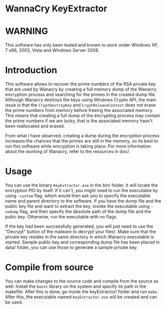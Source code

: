 WannaCry KeyExtractor
========

WARNING
=======

This software has only been tested and known to work under Windows XP, 7 x86, 2003, Vista and Windows Server 2008.


Introduction
============

This software allows to recover the prime numbers of the RSA private key that are used by Wanacry by creating a full memory dump of the Wanacry encryption process and searching for the primes in the created dump file. Although Wanacry destroys the keys using Windows Crypto API, the main issue is that the ``CryptDestroyKey`` and ``CryptReleaseContext`` does not erase the prime numbers from memory before freeing the associated memory. This means that creating a full dump of the encrypting process may contain the prime numbers if we are lucky, that is the associated memory hasn't been reallocated and erased.

From what I have observed, creating a dump during the encryption process increases the chances that the primes are still in the memory, so its best to run this software while encryption is taking place. For more information about the working of Wanacry, refer to the resources in doc/.


Usage
=====

You can use the binary ``KeyExtractor.exe`` in the bin/ folder. It will locate the encryption PID by itself. If it can't, you might need to run the executable by using ``-custom`` flag, which would then ask you to specify the executable name and parent directory to the software. If you have the dump file and the public key file and want to extract the key, invoke the executable using ``-nodump`` flag, and then specify the absolute path of the dump file and the pubic key. Otherwise, run the executable with no flags.

If the key had been succeesfully generated, you will just need to use the "Decrypt" button of the malware to decrypt your files!. Make sure that the private key resides in the same directory in which Wanacry executable is started. Sample public key and corresponding dump file has been placed in data/ folder, you can use those to generate a sample private key.


Compile from source
===================

You can make changes to the source code and compile from the source as well. Install the ``boost`` library on the system and specify its path in the makefile. After this is done, go inside the keyExtractor/ folder and run ``make``. After this, the executable named ``KeyExtractor.exe`` will be created and can be used.


